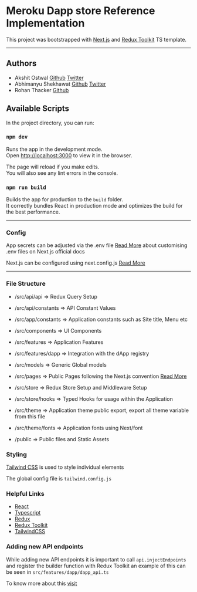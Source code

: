 # Meroku Dapp store Reference Implementation

This project was bootstrapped with [Next.js](https://nextjs.org/) and [Redux Toolkit](https://redux-toolkit.js.org/) TS template.

---

## Authors

- Akshit Ostwal [Github](https://github.com/AkshitOstwal) [Twitter](https://twitter.com/Akshitostwal)
- Abhimanyu Shekhawat [Github](https://github.com/abhimanyu121) [Twitter](https://twitter.com/sokkkkaaa)
- Rohan Thacker [Github](https://github.com/rohanthacker)

## Available Scripts

In the project directory, you can run:

### `npm dev`

Runs the app in the development mode.\
Open [http://localhost:3000](http://localhost:3000) to view it in the browser.

The page will reload if you make edits.\
You will also see any lint errors in the console.

### `npm run build`

Builds the app for production to the `build` folder.\
It correctly bundles React in production mode and optimizes the build for the best performance.

---

### Config

App secrets can be adjusted via the .env file [Read More](https://nextjs.org/docs/pages/building-your-application/configuring/environment-variables) about customising
.env files on Next.js official docs

Next.js can be configured using next.config.js [Read More](https://nextjs.org/docs/pages/api-reference/next-config-js)

---

### File Structure

- /src/api/api => Redux Query Setup
- /src/api/constants => API Constant Values

- /src/app/constants => Application constants such as Site title, Menu etc

- /src/components => UI Components

- /src/features => Application Features
- /src/features/dapp => Integration with the dApp registry

- /src/models => Generic Global models

- /src/pages => Public Pages following the Next.js convention [Read More](https://nextjs.org/docs/getting-started/project-structure#pages-routing-conventions)

- /src/store => Redux Store Setup and Middleware Setup
- /src/store/hooks => Typed Hooks for usage within the Application

- /src/theme => Application theme public export, export all theme variable from this file
- /src/theme/fonts => Application fonts using Next/font

- /public => Public files and Static Assets

### Styling

[Tailwind CSS](https://tailwindcss.com/docs/installation) is used to style individual elements

The global config file is `tailwind.config.js`

### Helpful Links

- [React](https://react.dev/)
- [Typescript](https://www.typescriptlang.org/)
- [Redux](https://redux.js.org/)
- [Redux Toolkit](https://redux-toolkit.js.org/)
- [TailwindCSS](https://tailwindcss.com)

### Adding new API endpoints

While adding new API endpoints it is important to call `api.injectEndpoints` and register the builder function with
Redux Toolkit an example of this can be seen in `src/features/dapp/dapp_api.ts`

To know more about this [visit](https://redux-toolkit.js.org/rtk-query/usage/code-splitting)
